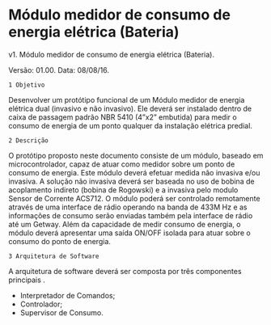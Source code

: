 # Módulo medidor de consumo de energia elétrica (Bateria)
v1. 
	Módulo medidor de consumo de energia elétrica (Bateria).
	
Versão: 01.00.
Data: 08/08/16.

	1 Objetivo
Desenvolver um protótipo funcional de um Módulo medidor de energia elétrica dual
(invasivo e não invasivo). Ele deverá ser instalado dentro de caixa de passagem padrão NBR
5410 (4”x2” embutida) para medir o consumo de energia de um ponto qualquer da instalação
elétrica predial.

	2 Descrição
O protótipo proposto neste documento consiste de um módulo, baseado em microcontrolador, 
capaz de atuar como medidor sobre um ponto de consumo de energia. Este módulo deverá efetuar 
medida não invasiva e/ou invasiva. A solução não invasiva deverá ser baseada no uso de bobina
de acoplamento indireto (bobina de Rogowski) e a invasiva pelo modulo Sensor de Corrente ACS712. 
O módulo poderá ser controlado remotamente através de uma interface de rádio operando na banda 
de 433M Hz e as informações de consumo serão enviadas também pela interface de rádio até um Getway.
Além da capacidade de medir consumo de energia, o módulo deverá apresentar uma saída ON/OFF isolada 
para atuar sobre o consumo do ponto de energia. 

	3 Arquitetura de Software 
A arquitetura de software deverá ser composta por três componentes principais .
- Interpretador de Comandos;
- Controlador;
- Supervisor de Consumo.

